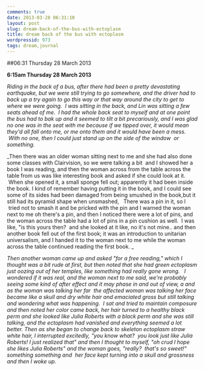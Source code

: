 ```yaml
---
comments: true
date: 2013-03-28 06:31:10
layout: post
slug: dream-back-of-the-bus-with-ectoplasm
title: dream back of the bus with ectoplasm
wordpressid: 973
tags: dream,journal
---
```


##06:31 Thursday 28 March 2013

**6:15am Thursday 28 March 2013**

_Riding in the back of a bus, after there had been a pretty devastating earthquake, but we were still trying to go somewhere, and the driver had to back up a try again to go this way or that way around the city to get to where we were going.  I was sitting in the back, and Lin was sitting a few seats ahead of me.  I had the whole back seat to myself and at one point the bus had to bak up and it seemed to tilt a bit precariously, and I was glad no one was in the seat with me because if we tipped over, it would mean they'd all fall onto me, or me onto them and it would have been a mess.  With no one, then I could just stand up on the side of the window  or something._

_Then there was an older woman sitting next to me and she had also done some classes with Clairvision, so we were talking a bit  and I showed her a book I was reading, and then the woman across from the table across the table from us was like interesting book and asked if she could look at it.  When she opened it, a small sponge fell out; apparently it had been inside the book. I kind of remember having putting it in the book, and I could see some of its sides had been damaged from being smushed in the book,but it still had its pyramid shape when unsmashed,   There was a pin in it, so I  tried not to smash it and be pricked with the pin and I warned the woman next to me oh there's a pin, and then I noticed there were a lot of pins, and the woman across the table had a lot of pins in a pin cushion as well.  I was like, "is this yours then?  and she looked at it like, no it's not mine.. and then another book fell out of the first book; it was an introduction to unitarian universalism, and I handed it to the woman next to me while the woman across the table continued reading the first book. _

_Then another woman came up and asked "for a free reading," which I thought was a bit rude at first, but then noted that she had green ectoplasm just oozing out of her temples, like something had really gone wrong.   I wondered if it was real, and the woman next to me said, we're probably seeing some kind of after effect and it may phase in and out of view, a and as the woman was talking her far  the affected woman was talking her face became like a skull and dry white hair and emaciated gross but still talking and wondering what was happening.  I sat and tried to maintain composure and then noted her color came back, her hair turned to a healthy black perm and she looked like Julia Roberts with a black perm and she was still talking, and the ectoplasm had vanished and everything seemed a lot better. Then as she began to change back to skeleton ectoplasm straw white hair, I interrupted excitedly, "you know what?  you look just like Julia Roberts! I just realized that" and then I thought to myself, "oh crud I hope she likes Julia Roberts" and the woman goes, "really?  that's so sweet!" something something and  her face kept turning into a skull and grossness and then I woke up._


